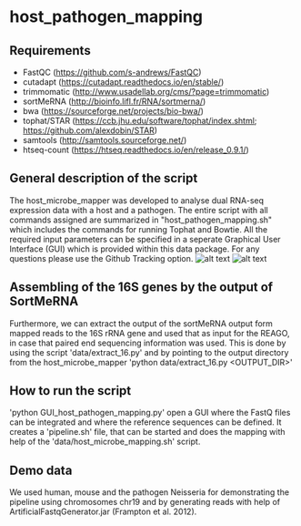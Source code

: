 # host_pathogen_mapping

## Requirements

- FastQC (https://github.com/s-andrews/FastQC)
- cutadapt (https://cutadapt.readthedocs.io/en/stable/)
- trimmomatic (http://www.usadellab.org/cms/?page=trimmomatic)
- sortMeRNA (http://bioinfo.lifl.fr/RNA/sortmerna/)
- bwa (https://sourceforge.net/projects/bio-bwa/)
- tophat/STAR (https://ccb.jhu.edu/software/tophat/index.shtml; https://github.com/alexdobin/STAR)
- samtools (http://samtools.sourceforge.net/)
- htseq-count (https://htseq.readthedocs.io/en/release_0.9.1/)

## General description of the script
The host_microbe_mapper was developed to analyse dual RNA-seq expression data with a host and a pathogen.
The entire script with all commands assigned are summarized in "host_pathogen_mapping.sh" which 
includes the commands for running Tophat and Bowtie. All the required input parameters can be specified 
in a seperate Graphical User Interface (GUI) which is provided within this data package.
For any questions please use the Github Tracking option.
![alt text](https://github.com/nthomasCUBE/host_pathogen_mapping/blob/master/misc/pix.png)
![alt text](https://github.com/nthomasCUBE/host_pathogen_mapping/blob/master/misc/GUI_v0.png)

## Assembling of the 16S genes by the output of SortMeRNA
Furthermore, we can extract the output of the sortMeRNA output form mapped reads to the 16S rRNA
gene and used that as input for the REAGO, in case that paired end sequencing information was used.
This is done by using the script 'data/extract_16.py' and by pointing to the output directory from
the host_microbe_mapper 'python data/extract_16.py <OUTPUT_DIR>'

## How to run the script
'python GUI_host_pathogen_mapping.py' open a GUI where the FastQ files can be integrated and where
the reference sequences can be defined.
It creates a 'pipeline.sh' file, that can be started and does the mapping with help of the
'data/host_microbe_mapping.sh' script.

## Demo data
We used human, mouse and the pathogen Neisseria for demonstrating the pipeline using chromosomes chr19
and by generating reads with help of ArtificialFastqGenerator.jar (Frampton et al. 2012).


